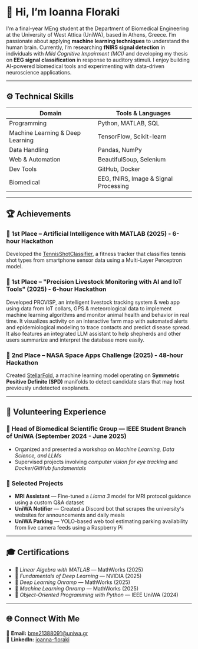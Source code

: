 # 👋 Hi, I’m Ioanna Floraki  

I'm a final-year MEng student at the Department of Biomedical Engineering at the University of West Attica (UniWA), based in Athens, Greece. I’m passionate about applying **machine learning techniques** to understand the human brain. Currently, I’m researching **fNIRS signal detection** in individuals with *Mild Cognitive Impairment (MCI)* and developing my thesis on **EEG signal classification** in response to auditory stimuli. I enjoy building AI-powered biomedical tools and experimenting with data-driven neuroscience applications.

---

## ⚙️ Technical Skills  

| Domain | Tools & Languages |
|--------|-------------------|
| Programming | Python, MATLAB, SQL |
| Machine Learning & Deep Learning | TensorFlow, Scikit-learn |
| Data Handling | Pandas, NumPy |
| Web & Automation | BeautifulSoup, Selenium |
| Dev Tools | GitHub, Docker |
| Biomedical | EEG, fNIRS, Image & Signal Processing |

---

## 🏆 Achievements  

### 🥇 **1st Place – Artificial Intelligence with MATLAB (2025) - 6-hour Hackathon**  
Developed the [TennisShotClassifier](https://devpost.com/software/tennisshortclassifier), a fitness tracker that classifies tennis shot types from smartphone sensor data using a Multi-Layer Perceptron model.  

### 🥇 **1st Place – "Precision Livestock Monitoring with AI and IoT Tools" (2025) - 6-hour Hackathon**
Developed PROVISP, an intelligent livestock tracking system & web app using data from IoT collars, GPS & meteorological data to implement machine learning algorithms and monitor animal health and behavior in real time. It visualizes activity on an interactive farm map with automated alerts and epidemiological modeling to trace contacts and predict disease spread. It also features an integrated LLM assistant to help shepherds and other users summarize and interpret the database more easily.

### 🥈 **2nd Place – NASA Space Apps Challenge (2025) - 48-hour Hackathon**
Created [StellarFold](https://www.spaceappschallenge.org/2025/find-a-team/loonatics/?tab=project), a machine learning model operating on **Symmetric Positive Definite (SPD)** manifolds to detect candidate stars that may host previously undetected exoplanets.  

---

## 💼 Volunteering Experience  

### 🧩 **Head of Biomedical Scientific Group — IEEE Student Branch of UniWA (September 2024 - June 2025)**  
- Organized and presented a workshop on *Machine Learning, Data Science, and LLMs*  
- Supervised projects involving *computer vision for eye tracking* and *Docker/GitHub fundamentals*  

### 🧠 **Selected Projects**
- **MRI Assistant** — Fine-tuned a *Llama 3* model for MRI protocol guidance using a custom Q&A dataset  
- **UniWA Notifier** — Created a Discord bot that scrapes the university's websites for announcements and daily meals  
- **UniWA Parking** — YOLO-based web tool estimating parking availability from live camera feeds using a Raspberry Pi  

---

## 🎓 Certifications  
- 🧮 *Linear Algebra with MATLAB* — MathWorks (2025)  
- 🧠 *Fundamentals of Deep Learning* — NVIDIA (2025)  
- 🤖 *Deep Learning Onramp* — MathWorks (2025)
- 🤖 *Machine Learning Onramp* — MathWorks (2025)  
- 🐍 *Object-Oriented Programming with Python* — IEEE UniWA (2024)

---

## 🌐 Connect With Me  

📧 **Email:** [bme21388091@uniwa.gr](mailto:bme21388091@uniwa.gr)  
🔗 **LinkedIn:** [ioanna-floraki](https://www.linkedin.com/in/ioanna-floraki)  
